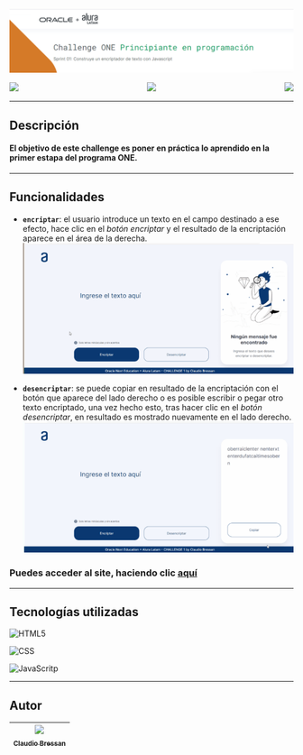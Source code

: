 ![Challenge 1 - ONE + Alura Latan](imagesRM/banner.png)
<p align="center"> 
   <img align="left" src="https://img.shields.io/badge/status-Liberada-green">
   <img src="https://img.shields.io/badge/versión-v1.0.0-green">
   <img align="right" src="https://img.shields.io/badge/fecha-Agosto 2022-green">
</p>

---

## Descripción
#### El objetivo de este challenge es poner en práctica lo aprendido en la primer estapa del programa **ONE**.
---
## Funcionalidades
  
 - **`encriptar`**: el usuario introduce un texto en el campo destinado a ese efecto, hace clic en el *botón encriptar* y el resultado de la encriptación aparece en el área de la derecha.  
![funcionalidad encriptado](imagesRM/encriptar.gif)
   
 - **`desencriptar`**: se puede copiar en resultado de la encriptación con el botón que aparece del lado derecho o es posible escribir o pegar otro texto encriptado, una vez hecho esto, tras hacer clic en el *botón desencriptar*, en resultado es mostrado nuevamente en el lado derecho.
![funcionalidad encriptado](imagesRM/desencriptar.gif) 
### Puedes acceder al site, haciendo clic [**aquí**](https://Claubress.github.io/ONE-Alura-Challenge01/)
---
## Tecnologías utilizadas
![HTML5](https://img.shields.io/badge/-HTML5-red)

![CSS](https://img.shields.io/badge/CSS-blue)

![JavaScritp](https://img.shields.io/badge/-JavaScript-yellow)

---
## Autor
[<img src="https://avatars.githubusercontent.com/u/64297088?v=4" width=115><br><sub>Claudio Bressan</sub>](https://github.com/Claubress) |
 :---: |